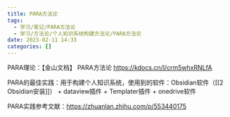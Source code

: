 ```yaml
---
title: PARA方法论
tags:
  - 学习/笔记/PARA方法论
  - 学习/方法论/个人知识系统构建方法论/PARA方法论
date: 2023-02-11 14:33
categories: []
---
```



PARA理论：【金山文档】 PARA方法论
 https://kdocs.cn/l/crm5whxRNLfA
 
PARA的最佳实践：用于构建个人知识系统，使用到的软件：Obsidian软件（[[2 Obsidian安装]]） + dataview插件 + Templater插件 + onedrive软件

PARA实践参考文献：https://zhuanlan.zhihu.com/p/553440175